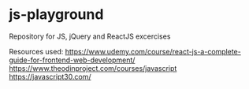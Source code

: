 # js-playground
Repository for JS, jQuery and ReactJS excercises

Resources used: 
https://www.udemy.com/course/react-js-a-complete-guide-for-frontend-web-development/
https://www.theodinproject.com/courses/javascript
https://javascript30.com/
